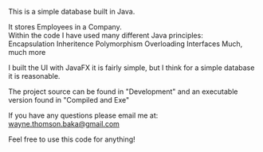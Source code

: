 This is a simple database built in Java. 

It stores Employees in a Company.
<br>
Within the code I have used many different Java principles:
<br>
Encapsulation
Inheritence
Polymorphism
Overloading
Interfaces
Much, much more

I built the UI with JavaFX it is fairly simple, but I think for a simple database
it is reasonable.

The project source can be found in "Development" and an executable version found in "Compiled and Exe"

If you have any questions please email me at: wayne.thomson.baka@gmail.com

Feel free to use this code for anything!
